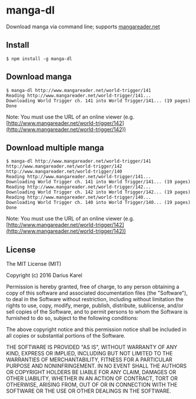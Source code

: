# manga-dl
Download manga via command line; supports [mangareader.net](http://www.mangareader.net)

## Install
    $ npm install -g manga-dl

## Download manga
    $ manga-dl http://www.mangareader.net/world-trigger/141
    Reading http://www.mangareader.net/world-trigger/141...
    Downloading World Trigger ch. 141 into World Trigger/141... (19 pages)
    Done

Note: You must use the URL of an online viewer (e.g. [http://www.mangareader.net/world-trigger/142](http://www.mangareader.net/world-trigger/142))

## Download multiple manga
    $ manga-dl http://www.mangareader.net/world-trigger/141 http://www.mangareader.net/world-trigger/142 http://www.mangareader.net/world-trigger/140
    Reading http://www.mangareader.net/world-trigger/141...
    Downloading World Trigger ch. 141 into World Trigger/141... (19 pages)
    Reading http://www.mangareader.net/world-trigger/142...
    Downloading World Trigger ch. 142 into World Trigger/142... (19 pages)
    Reading http://www.mangareader.net/world-trigger/140...
    Downloading World Trigger ch. 140 into World Trigger/140... (19 pages)
    Done

Note: You must use the URL of an online viewer (e.g. [http://www.mangareader.net/world-trigger/142](http://www.mangareader.net/world-trigger/142))

## License

The MIT License (MIT)

Copyright (c) 2016 Darius Karel

Permission is hereby granted, free of charge, to any person obtaining a copy of this software and associated documentation files (the "Software"), to deal in the Software without restriction, including without limitation the rights to use, copy, modify, merge, publish, distribute, sublicense, and/or sell copies of the Software, and to permit persons to whom the Software is furnished to do so, subject to the following conditions:

The above copyright notice and this permission notice shall be included in all copies or substantial portions of the Software.

THE SOFTWARE IS PROVIDED "AS IS", WITHOUT WARRANTY OF ANY KIND, EXPRESS OR IMPLIED, INCLUDING BUT NOT LIMITED TO THE WARRANTIES OF MERCHANTABILITY, FITNESS FOR A PARTICULAR PURPOSE AND NONINFRINGEMENT. IN NO EVENT SHALL THE AUTHORS OR COPYRIGHT HOLDERS BE LIABLE FOR ANY CLAIM, DAMAGES OR OTHER LIABILITY, WHETHER IN AN ACTION OF CONTRACT, TORT OR OTHERWISE, ARISING FROM, OUT OF OR IN CONNECTION WITH THE SOFTWARE OR THE USE OR OTHER DEALINGS IN THE SOFTWARE.